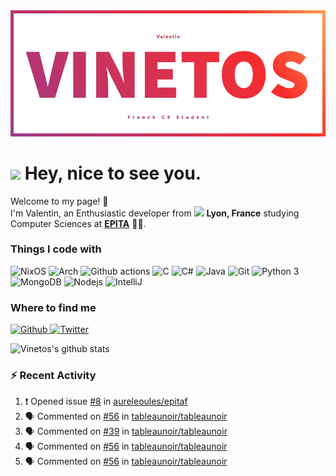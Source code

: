 <!--
**Vinetos/Vinetos** is a ✨ _special_ ✨ repository because its `README.md` (this file) appears on your GitHub profile.
-->
<a align="center" href="https://vinetos.fr">
  <img src="https://raw.githubusercontent.com/Vinetos/Vinetos/master/Vinetos%20Banner.png" />
</a>

# <img src="https://emojis.slackmojis.com/emojis/images/1531849430/4246/blob-sunglasses.gif?1531849430" width="50"/> Hey, nice to see you.

Welcome to my page! :wave:  
I'm Valentin, an Enthusiastic developer from <img src="https://image.flaticon.com/icons/svg/197/197560.svg" width="13"/> **Lyon, France** studying Computer Sciences at [**EPITA**](https://www.epita.fr/en/) 👨‍🎓.

### Things I code with
<p>
  <img alt="NixOS" src="https://img.shields.io/badge/-NixOS-00cec9?style=flat-square&logo=nixos&logoColor=white" />
  <img alt="Arch" src="https://img.shields.io/badge/-Arch-2088FF?style=flat-square&logo=arch-linux&logoColor=white" />
  <img alt="Github actions" src="https://img.shields.io/badge/-Github_Actions-4834d4?style=flat-square&logo=github-actions&logoColor=white" />
  <img alt="C" src="https://img.shields.io/badge/-C-be2edd?style=flat-square&logo=c&logoColor=white" />
  <img alt="C#" src="https://img.shields.io/badge/-C%23-E10098?style=flat-square&logo=c#&logoColor=white" />
  <img alt="Java" src="https://img.shields.io/badge/-Java-ea2845?style=flat-square&logo=java&logoColor=white" />
  <img alt="Git" src="https://img.shields.io/badge/-Git-F05032?style=flat-square&logo=git&logoColor=white" />
  <img alt="Python 3" src="https://img.shields.io/badge/-Python%203-F7B93E?style=flat-square&logo=python&logoColor=white" />
  <img alt="MongoDB" src="https://img.shields.io/badge/-MongoDB-13aa52?style=flat-square&logo=mongodb&logoColor=white" />
  <img alt="Nodejs" src="https://img.shields.io/badge/-Nodejs-43853d?style=flat-square&logo=Node.js&logoColor=white" />
  <img alt="IntelliJ" src="https://img.shields.io/badge/-IntelliJ-000000?style=flat-square&logo=intellij-idea&logoColor=white" />
</p>

### Where to find me
<p>
  <a href="https://github.com/Vinetos" target="_blank">
    <img alt="Github" src="https://img.shields.io/badge/GitHub-%2312100E.svg?&style=for-the-badge&logo=Github&logoColor=white" />
  </a> 
  <a href="https://twitter.com/Vinetos" target="_blank">
    <img alt="Twitter" src="https://img.shields.io/badge/twitter-%231DA1F2.svg?&style=for-the-badge&logo=twitter&logoColor=white" />
  </a> 
</p>


![Vinetos's github stats](https://github-readme-stats.vercel.app/api?username=Vinetos)

### :zap: Recent Activity

<!--START_SECTION:activity-->
1. ❗️ Opened issue [#8](https://github.com/aureleoules/epitaf/issues/8) in [aureleoules/epitaf](https://github.com/aureleoules/epitaf)
2. 🗣 Commented on [#56](https://github.com/tableaunoir/tableaunoir/issues/56) in [tableaunoir/tableaunoir](https://github.com/tableaunoir/tableaunoir)
3. 🗣 Commented on [#39](https://github.com/tableaunoir/tableaunoir/issues/39) in [tableaunoir/tableaunoir](https://github.com/tableaunoir/tableaunoir)
4. 🗣 Commented on [#56](https://github.com/tableaunoir/tableaunoir/issues/56) in [tableaunoir/tableaunoir](https://github.com/tableaunoir/tableaunoir)
5. 🗣 Commented on [#56](https://github.com/tableaunoir/tableaunoir/issues/56) in [tableaunoir/tableaunoir](https://github.com/tableaunoir/tableaunoir)
<!--END_SECTION:activity-->
